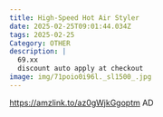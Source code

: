 ```yaml
---
title: High-Speed Hot Air Styler
date: 2025-02-25T09:01:44.034Z
tags: 2025-02-25
Category: OTHER
description: |
  69.xx
  discount auto apply at checkout 
image: img/71poio0i96l._sl1500_.jpg
---
```

 https://amzlink.to/az0gWjkGgoptm
AD
